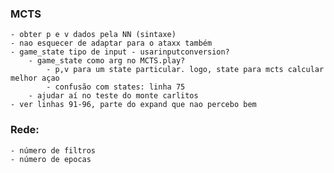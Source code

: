 
### MCTS
    - obter p e v dados pela NN (sintaxe)
    - nao esquecer de adaptar para o ataxx também
    - game_state tipo de input - usarinputconversion?
        - game_state como arg no MCTS.play? 
            - p,v para um state particular. logo, state para mcts calcular melhor açao
            - confusão com states: linha 75
        - ajudar aí no teste do monte carlitos
    - ver linhas 91-96, parte do expand que nao percebo bem


### Rede:

    - número de filtros
    - número de epocas